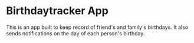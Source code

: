 <h1> Birthdaytracker App </h1>
This is an app built to keep record of friend's and family's birthdays. It also sends notifications on the day of each person's birthday. 
